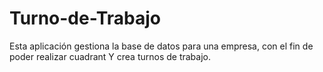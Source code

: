 # Turno-de-Trabajo
Esta aplicación  gestiona  la base de datos para una empresa, con el fin de poder realizar cuadrant 
Y crea turnos de trabajo.
